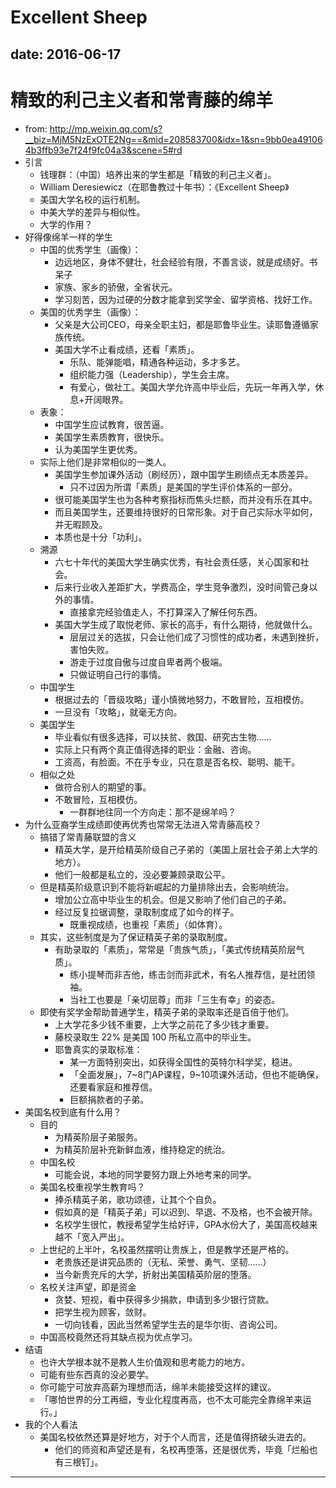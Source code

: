 # Excellent Sheep

date: 2016-06-17
---

# 精致的利己主义者和常青藤的绵羊

- from: <http://mp.weixin.qq.com/s?__biz=MjM5NzExOTE2Ng==&mid=208583700&idx=1&sn=9bb0ea491064b3ffb93e7f24f9fc04a3&scene=5#rd>
- 引言
    - 钱理群：（中国）培养出来的学生都是「精致的利己主义者」。
    - William Deresiewicz（在耶鲁教过十年书）：《Excellent Sheep》
    - 美国大学名校的运行机制。
    - 中美大学的差异与相似性。
    - 大学的作用？
- 好得像绵羊一样的学生
    - 中国的优秀学生（画像）：
        - 边远地区，身体不健壮，社会经验有限，不善言谈，就是成绩好。书呆子
        - 家族、家乡的骄傲，全省状元。
        - 学习刻苦，因为过硬的分数才能拿到奖学金、留学资格、找好工作。
    - 美国的优秀学生（画像）：
        - 父亲是大公司CEO，母亲全职主妇，都是耶鲁毕业生。读耶鲁遵循家族传统。
        - 美国大学不止看成绩，还看「素质」。
            - 乐队、能弹能唱，精通各种运动，多才多艺。
            - 组织能力强（Leadership），学生会主席。
            - 有爱心，做社工。美国大学允许高中毕业后，先玩一年再入学，休息+开阔眼界。
    - 表象：
        - 中国学生应试教育，很苦逼。
        - 美国学生素质教育，很快乐。
        - 认为美国学生更优秀。
    - 实际上他们是非常相似的一类人。
        - 美国学生参加课外活动（刷经历），跟中国学生刷绩点无本质差异。
            - 只不过因为所谓「素质」是美国的学生评价体系的一部分。
        - 很可能美国学生也为各种考察指标而焦头烂额，而并没有乐在其中。
        - 而且美国学生，还要维持很好的日常形象。对于自己实际水平如何，并无暇顾及。
        - 本质也是十分「功利」。
    - 溯源
        - 六七十年代的美国大学生确实优秀，有社会责任感，关心国家和社会。
        - 后来行业收入差距扩大，学费高企，学生竞争激烈，没时间管己身以外的事情。
            - 直接拿完经验值走人，不打算深入了解任何东西。
        - 美国大学生成了取悦老师、家长的高手，有什么期待，他就做什么。
            - 层层过关的选拔，只会让他们成了习惯性的成功者，未遇到挫折，害怕失败。
            - 游走于过度自傲与过度自卑者两个极端。
            - 只做证明自己行的事情。
    - 中国学生
        - 根据过去的「晋级攻略」谨小慎微地努力，不敢冒险，互相模仿。
        - 一旦没有「攻略」，就毫无方向。
    - 美国学生
        - 毕业看似有很多选择，可以扶贫、救国、研究古生物……
        - 实际上只有两个真正值得选择的职业：金融、咨询。
        - 工资高，有脸面。不在乎专业，只在意是否名校、聪明、能干。
    - 相似之处
        - 做符合别人的期望的事。
        - 不敢冒险，互相模仿。
            - 一群群地往同一个方向走：那不是绵羊吗？
- 为什么亚裔学生成绩即使再优秀也常常无法进入常青藤高校？
    - 搞错了常青藤联盟的含义
        - 精英大学，是开给精英阶级自己子弟的（美国上层社会子弟上大学的地方）。
        - 他们一般都是私立的，没必要兼顾录取公平。
    - 但是精英阶级意识到不能将新崛起的力量排除出去，会影响统治。
        - 增加公立高中毕业生的机会。但是又影响了他们自己的子弟。
        - 经过反复拉锯调整，录取制度成了如今的样子。
            - 既重视成绩，也重视「素质」（如体育）。
    - 其实，这些制度是为了保证精英子弟的录取制度。
        - 有助录取的「素质」，常常是「贵族气质」，「美式传统精英阶层气质」。
            - 练小提琴而非吉他，练击剑而非武术，有名人推荐信，是社团领袖。
            - 当社工也要是「亲切屈尊」而非「三生有幸」的姿态。
    - 即使有奖学金帮助普通学生，精英子弟的录取率还是百倍于他们。
        - 上大学花多少钱不重要，上大学之前花了多少钱才重要。
        - 藤校录取生 22% 是美国 100 所私立高中的毕业生。
        - 耶鲁真实的录取标准：
            - 某一方面特别突出，如获得全国性的英特尔科学奖，稳进。
            - 「全面发展」，7~8门AP课程，9~10项课外活动，但也不能确保，还要看家庭和推荐信。
            - 巨额捐款者的子弟。
- 美国名校到底有什么用？
    - 目的
        - 为精英阶层子弟服务。
        - 为精英阶层补充新鲜血液，维持稳定的统治。
    - 中国名校
        - 可能会说，本地的同学要努力跟上外地考来的同学。
    - 美国名校重视学生教育吗？
        - 捧杀精英子弟，歌功颂德，让其个个自负。
        - 假如真的是「精英子弟」可以迟到、早退、不及格，也不会被开除。
        - 名校学生很忙，教授希望学生给好评，GPA水份大了，美国高校越来越不「宽入严出」。
    - 上世纪的上半叶，名校虽然摆明让贵族上，但是教学还是严格的。
        - 老贵族还是讲究品质的（无私、荣誉、勇气、坚韧……）
        - 当今新贵充斥的大学，折射出美国精英阶层的堕落。
    - 名校关注声望，即是资金
        - 贪婪、短视，看中获得多少捐款，申请到多少银行贷款。
        - 把学生视为顾客，敛财。
        - 一切向钱看，因此当然希望学生去的是华尔街、咨询公司。
    - 中国高校竟然还将其缺点视为优点学习。
- 结语
    - 也许大学根本就不是教人生价值观和思考能力的地方。
    - 可能有些东西真的没必要学。
    - 你可能宁可放弃高薪为理想而活，绵羊未能接受这样的建议。
    - 「哪怕世界的分工再细，专业化程度再高，也不太可能完全靠绵羊来运行。」
- 我的个人看法
    - 美国名校依然还算是好地方，对于个人而言，还是值得挤破头进去的。
        - 他们的师资和声望还是有，名校再堕落，还是很优秀，毕竟「烂船也有三根钉」。

---
